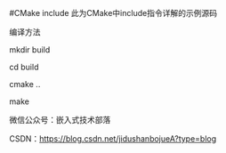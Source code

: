 #CMake include
此为CMake中include指令详解的示例源码

编译方法

mkdir build

cd build

cmake ..

make

微信公众号：嵌入式技术部落

CSDN：https://blog.csdn.net/jidushanbojueA?type=blog
